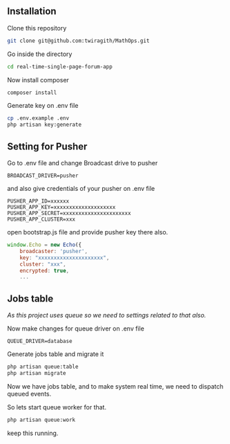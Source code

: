## Installation

Clone this repository

```bash
git clone git@github.com:twiragith/MathOps.git
```

Go inside the directory

```bash
cd real-time-single-page-forum-app
```

Now install composer

```bash
composer install
```

Generate key on .env file

```bash
cp .env.example .env
php artisan key:generate
```

## Setting for Pusher

Go to .env file and change Broadcast drive to pusher

```
BROADCAST_DRIVER=pusher
```

and also give credentials of your pusher on .env file

```
PUSHER_APP_ID=xxxxxx
PUSHER_APP_KEY=xxxxxxxxxxxxxxxxxxxx
PUSHER_APP_SECRET=xxxxxxxxxxxxxxxxxxxxxx
PUSHER_APP_CLUSTER=xxx
```

open bootstrap.js file and provide pusher key there also.

```javascript
window.Echo = new Echo({
    broadcaster: 'pusher',
    key: "xxxxxxxxxxxxxxxxxxxxx",
    cluster: "xxx",
    encrypted: true,
    ...
```

## Jobs table

_As this project uses queue so we need to settings related to that also._

Now make changes for queue driver on .env file

```
QUEUE_DRIVER=database
```

Generate jobs table and migrate it

```bash
php artisan queue:table
php artisan migrate
```

Now we have jobs table, and to make system real time, we need to dispatch queued events.

So lets start queue worker for that.

```bash
php artisan queue:work
```

keep this running.

